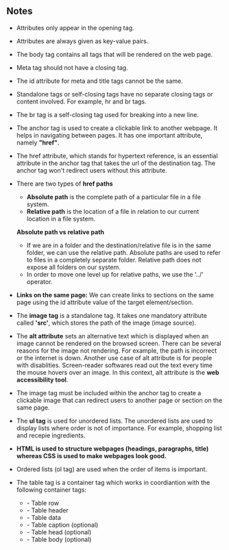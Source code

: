 ## **Notes**

- Attributes only appear in the opening tag.
- Attributes are always given as key-value pairs.
- The body tag contains all tags that will be rendered on the web page.
- Meta tag should not have a closing tag.
- The id attribute for meta and title tags cannot be the same.
- Standalone tags or self-closing tags have no separate closing tags or content involved. For example, hr and br tags.
- The br tag is a self-closing tag used for breaking into a new line.
- The anchor tag is used to create a clickable link to another webpage. It helps in navigating between pages. It has one important attribute, namely **"href"**.
- The href attribute, which stands for hypertext reference, is an essential attribute in the anchor tag that takes the url of the destination tag. The anchor tag won't redirect users without this attribute.
- There are two types of **href paths**
    - **Absolute path** is the complete path of a particular file in a file system.
    - **Relative path** is the location of a file in relation to our current location in a file system.

     **Absolute path vs relative path**
     - If we are in a folder and the destination/relative file is in the same folder, we can use the relative path. Absolute paths are used to refer to files in a completely separate folder. Relative path does not expose all folders on our system.
     - In order to move one level up for relative paths, we use the '../' operator.
- **Links on the same page:** We can create links to sections on the same page using the id attribute value of the target element/section.
- The **image tag** is a standalone tag. It takes one mandatory attribute called **'src'**, which stores the path of the image (image source).
- The **alt attribute** sets an alternative text which is displayed when an image cannot be rendered on the browsed screen. There can be several reasons for the image not rendering. For example, the path is incorrect or the internet is down. Another use case of alt attribute is for people with disablities. Screen-reader softwares read out the text every time the mouse hovers over an image. In this context, alt attribute is the **web accessibility tool**. 
- The image tag must be included within the anchor tag to create a clickable image that can redirect users to another page or section on the same page. 
- The **ul tag** is used for unordered lists. The unordered lists are used to display lists where order is not of importance. For example, shopping list and recepie ingredients. 
- **HTML is used to structure webpages (headings, paragraphs, title) whereas CSS is used to make webpages look good.**  
- Ordered lists (ol tag) are used when the order of items is important. 
- The table tag is a container tag which works in coordiantion with the following container tags:
    - <tr> - Table row
    - <th> - Table header
    - <td> - Table data
    - <caption> - Table caption (optional)
    - <thead> - Table head (optional)
    - <tbody> - Table body (optional)
